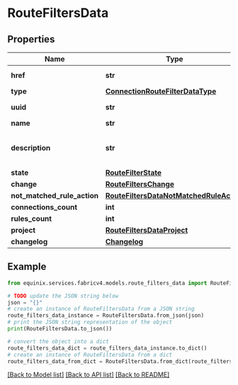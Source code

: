 # RouteFiltersData


## Properties

Name | Type | Description | Notes
------------ | ------------- | ------------- | -------------
**href** | **str** | Route Filter URI | [optional] 
**type** | [**ConnectionRouteFilterDataType**](ConnectionRouteFilterDataType.md) |  | [optional] 
**uuid** | **str** | Route Filter identifier | [optional] 
**name** | **str** |  | [optional] 
**description** | **str** | Customer-provided connection description | [optional] 
**state** | [**RouteFilterState**](RouteFilterState.md) |  | [optional] 
**change** | [**RouteFiltersChange**](RouteFiltersChange.md) |  | [optional] 
**not_matched_rule_action** | [**RouteFiltersDataNotMatchedRuleAction**](RouteFiltersDataNotMatchedRuleAction.md) |  | [optional] 
**connections_count** | **int** |  | [optional] 
**rules_count** | **int** |  | [optional] 
**project** | [**RouteFiltersDataProject**](RouteFiltersDataProject.md) |  | [optional] 
**changelog** | [**Changelog**](Changelog.md) |  | [optional] 

## Example

```python
from equinix.services.fabricv4.models.route_filters_data import RouteFiltersData

# TODO update the JSON string below
json = "{}"
# create an instance of RouteFiltersData from a JSON string
route_filters_data_instance = RouteFiltersData.from_json(json)
# print the JSON string representation of the object
print(RouteFiltersData.to_json())

# convert the object into a dict
route_filters_data_dict = route_filters_data_instance.to_dict()
# create an instance of RouteFiltersData from a dict
route_filters_data_from_dict = RouteFiltersData.from_dict(route_filters_data_dict)
```
[[Back to Model list]](../README.md#documentation-for-models) [[Back to API list]](../README.md#documentation-for-api-endpoints) [[Back to README]](../README.md)


